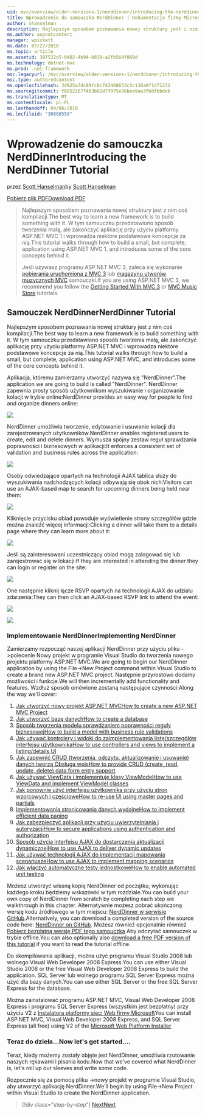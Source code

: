 ```yaml
---
uid: mvc/overview/older-versions-1/nerddinner/introducing-the-nerddinner-tutorial
title: Wprowadzenie do samouczka NerdDinner | Dokumentacja firmy Microsoft
author: shanselman
description: Najlepszym sposobem poznawania nowej struktury jest z nim coś kompilacji. W tym samouczku przedstawiono sposób tworzenia mały, ale pełny, aplikacji, za pomocą ASP.NE...
ms.author: aspnetcontent
manager: wpickett
ms.date: 07/27/2010
ms.topic: article
ms.assetid: 397522d5-0402-4b94-b810-a2fb564f869d
ms.technology: dotnet-mvc
ms.prod: .net-framework
msc.legacyurl: /mvc/overview/older-versions-1/nerddinner/introducing-the-nerddinner-tutorial
msc.type: authoredcontent
ms.openlocfilehash: 3d925a7dc89fc0c742468653c5c138a0f1d71231
ms.sourcegitcommit: f8852267f463b62d7f975e56bea9aa3f68fbbdeb
ms.translationtype: MT
ms.contentlocale: pl-PL
ms.lasthandoff: 04/06/2018
ms.locfileid: "30868558"
---
```

<a name="introducing-the-nerddinner-tutorial"></a><span data-ttu-id="40f37-104">Wprowadzenie do samouczka NerdDinner</span><span class="sxs-lookup"><span data-stu-id="40f37-104">Introducing the NerdDinner Tutorial</span></span>
====================
<span data-ttu-id="40f37-105">przez [Scott Hanselman](https://github.com/shanselman)</span><span class="sxs-lookup"><span data-stu-id="40f37-105">by [Scott Hanselman](https://github.com/shanselman)</span></span>

[<span data-ttu-id="40f37-106">Pobierz plik PDF</span><span class="sxs-lookup"><span data-stu-id="40f37-106">Download PDF</span></span>](http://aspnetmvcbook.s3.amazonaws.com/aspnetmvc-nerdinner_v1.pdf)

> <span data-ttu-id="40f37-107">Najlepszym sposobem poznawania nowej struktury jest z nim coś kompilacji.</span><span class="sxs-lookup"><span data-stu-id="40f37-107">The best way to learn a new framework is to build something with it.</span></span> <span data-ttu-id="40f37-108">W tym samouczku przedstawiono sposób tworzenia małą, ale zakończyć aplikację przy użyciu platformy ASP.NET MVC 1 i wprowadza niektóre podstawowe koncepcje za nią.</span><span class="sxs-lookup"><span data-stu-id="40f37-108">This tutorial walks through how to build a small, but complete, application using ASP.NET MVC 1, and introduces some of the core concepts behind it.</span></span>
> 
> <span data-ttu-id="40f37-109">Jeśli używasz programu ASP.NET MVC 3, zaleca się wykonanie [pobierania uruchomiona z MVC 3](../../older-versions/getting-started-with-aspnet-mvc3/cs/intro-to-aspnet-mvc-3.md) lub [magazynu utworów muzycznych MVC](../../older-versions/mvc-music-store/mvc-music-store-part-1.md) samouczki.</span><span class="sxs-lookup"><span data-stu-id="40f37-109">If you are using ASP.NET MVC 3, we recommend you follow the [Getting Started With MVC 3](../../older-versions/getting-started-with-aspnet-mvc3/cs/intro-to-aspnet-mvc-3.md) or [MVC Music Store](../../older-versions/mvc-music-store/mvc-music-store-part-1.md) tutorials.</span></span>


## <a name="nerddinner-tutorial"></a><span data-ttu-id="40f37-110">Samouczek NerdDinner</span><span class="sxs-lookup"><span data-stu-id="40f37-110">NerdDinner Tutorial</span></span>

<span data-ttu-id="40f37-111">Najlepszym sposobem poznawania nowej struktury jest z nim coś kompilacji.</span><span class="sxs-lookup"><span data-stu-id="40f37-111">The best way to learn a new framework is to build something with it.</span></span> <span data-ttu-id="40f37-112">W tym samouczku przedstawiono sposób tworzenia małą, ale zakończyć aplikację przy użyciu platformy ASP.NET MVC i wprowadza niektóre podstawowe koncepcje za nią.</span><span class="sxs-lookup"><span data-stu-id="40f37-112">This tutorial walks through how to build a small, but complete, application using ASP.NET MVC, and introduces some of the core concepts behind it.</span></span>

<span data-ttu-id="40f37-113">Aplikacja, któremu zamierzamy utworzyć nazywa się "NerdDinner".</span><span class="sxs-lookup"><span data-stu-id="40f37-113">The application we are going to build is called "NerdDinner".</span></span> <span data-ttu-id="40f37-114">NerdDinner zapewnia prosty sposób użytkownikom wyszukiwanie i organizowanie kolacji w trybie online:</span><span class="sxs-lookup"><span data-stu-id="40f37-114">NerdDinner provides an easy way for people to find and organize dinners online:</span></span>

![](introducing-the-nerddinner-tutorial/_static/image1.png)

<span data-ttu-id="40f37-115">NerdDinner umożliwia tworzenie, edytowanie i usuwanie kolacji dla zarejestrowanych użytkowników.</span><span class="sxs-lookup"><span data-stu-id="40f37-115">NerdDinner enables registered users to create, edit and delete dinners.</span></span> <span data-ttu-id="40f37-116">Wymusza spójny zestaw reguł sprawdzania poprawności i biznesowych w aplikacji:</span><span class="sxs-lookup"><span data-stu-id="40f37-116">It enforces a consistent set of validation and business rules across the application:</span></span>

![](introducing-the-nerddinner-tutorial/_static/image2.png)

<span data-ttu-id="40f37-117">Osoby odwiedzające opartych na technologii AJAX tablica służy do wyszukiwania nadchodzących kolacji odbywają się obok nich:</span><span class="sxs-lookup"><span data-stu-id="40f37-117">Visitors can use an AJAX-based map to search for upcoming dinners being held near them:</span></span>

![](introducing-the-nerddinner-tutorial/_static/image3.png)

<span data-ttu-id="40f37-118">Kliknięcie przycisku obiad powoduje wyświetlenie strony szczegółów gdzie można znaleźć więcej informacji:</span><span class="sxs-lookup"><span data-stu-id="40f37-118">Clicking a dinner will take them to a details page where they can learn more about it:</span></span>

![](introducing-the-nerddinner-tutorial/_static/image4.png)

<span data-ttu-id="40f37-119">Jeśli są zainteresowani uczestniczący obiad mogą zalogować się lub zarejestrować się w lokacji:</span><span class="sxs-lookup"><span data-stu-id="40f37-119">If they are interested in attending the dinner they can login or register on the site:</span></span>

![](introducing-the-nerddinner-tutorial/_static/image5.png)

<span data-ttu-id="40f37-120">One następnie kliknij łącze RSVP opartych na technologii AJAX do udziału zdarzenia:</span><span class="sxs-lookup"><span data-stu-id="40f37-120">They can then click an AJAX-based RSVP link to attend the event:</span></span>

![](introducing-the-nerddinner-tutorial/_static/image6.png)

![](introducing-the-nerddinner-tutorial/_static/image7.png)

### <a name="implementing-nerddinner"></a><span data-ttu-id="40f37-121">Implementowanie NerdDinner</span><span class="sxs-lookup"><span data-stu-id="40f37-121">Implementing NerdDinner</span></span>

<span data-ttu-id="40f37-122">Zamierzamy rozpocząć naszej aplikacji NerdDinner przy użyciu pliku -&gt;polecenie Nowy projekt w programie Visual Studio do tworzenia nowego projektu platformy ASP.NET MVC.</span><span class="sxs-lookup"><span data-stu-id="40f37-122">We are going to begin our NerdDinner application by using the File-&gt;New Project command within Visual Studio to create a brand new ASP.NET MVC project.</span></span> <span data-ttu-id="40f37-123">Następnie przyrostowo dodamy możliwości i funkcje.</span><span class="sxs-lookup"><span data-stu-id="40f37-123">We will then incrementally add functionality and features.</span></span> <span data-ttu-id="40f37-124">Wzdłuż sposób omówione zostaną następujące czynności:</span><span class="sxs-lookup"><span data-stu-id="40f37-124">Along the way we'll cover:</span></span>

1. [<span data-ttu-id="40f37-125">Jak utworzyć nowy projekt ASP.NET MVC</span><span class="sxs-lookup"><span data-stu-id="40f37-125">How to create a new ASP.NET MVC Project</span></span>](# "Utwórz nowy projekt ASP.NET MVC")
2. [<span data-ttu-id="40f37-126">Jak utworzyć bazę danych</span><span class="sxs-lookup"><span data-stu-id="40f37-126">How to create a database</span></span>](# "tworzenie bazy danych")
3. [<span data-ttu-id="40f37-127">Sposób tworzenia modelu sprawdzaniem poprawności reguły biznesowej</span><span class="sxs-lookup"><span data-stu-id="40f37-127">How to build a model with business rule validations</span></span>](# "Budowanie modelu sprawdzaniem poprawności reguły biznesowej")
4. [<span data-ttu-id="40f37-128">Jak używać kontrolery i widoki do zaimplementowania listę/szczegółów interfejsu użytkownika</span><span class="sxs-lookup"><span data-stu-id="40f37-128">How to use controllers and views to implement a listing/details UI</span></span>](# "używać kontrolery i widoki, do zaimplementowania interfejsu użytkownika listę/szczegółów")
5. <span data-ttu-id="40f37-129">[Jak zapewnić CRUD (tworzenia, odczytu, aktualizowanie i usuwanie) danych tworzą Obsługa wpis](# "obsługuje wpis formularza danych Podaj CRUD (tworzenia, odczytu, aktualizacji, usuwania)")</span><span class="sxs-lookup"><span data-stu-id="40f37-129">[How to provide CRUD (create, read, update, delete) data form entry support](# "Provide CRUD (Create, Read, Update, Delete) Data Form Entry Support")</span></span>
6. [<span data-ttu-id="40f37-130">Jak używać ViewData i implementuje klasy ViewModel</span><span class="sxs-lookup"><span data-stu-id="40f37-130">How to use ViewData and implement ViewModel classes</span></span>](# "Użyj ViewData i implementuje klasy ViewModel")
7. [<span data-ttu-id="40f37-131">Jak ponownie użyć interfejsu użytkownika przy użyciu stron wzorcowych i częściowe</span><span class="sxs-lookup"><span data-stu-id="40f37-131">How to re-use UI using master pages and partials</span></span>](# "ponownego użycia interfejsu użytkownika przy użyciu stron wzorcowych i częściowe")
8. [<span data-ttu-id="40f37-132">Implementowania stronicowania danych wydajne</span><span class="sxs-lookup"><span data-stu-id="40f37-132">How to implement efficient data paging</span></span>](# "zaimplementować wydajne danych stronicowania")
9. [<span data-ttu-id="40f37-133">Jak zabezpieczyć aplikacji przy użyciu uwierzytelniania i autoryzacji</span><span class="sxs-lookup"><span data-stu-id="40f37-133">How to secure applications using authentication and authorization</span></span>](# "bezpiecznego aplikacji przy użyciu uwierzytelniania i autoryzacji")
10. [<span data-ttu-id="40f37-134">Sposób użycia interfejsu AJAX do dostarczenia aktualizacji dynamicznej</span><span class="sxs-lookup"><span data-stu-id="40f37-134">How to use AJAX to deliver dynamic updates</span></span>](# "używać technologii AJAX, aby dostarczać aktualizacje dynamiczne")
11. [<span data-ttu-id="40f37-135">Jak używać technologii AJAX do implementacji mapowania scenariusze</span><span class="sxs-lookup"><span data-stu-id="40f37-135">How to use AJAX to implement mapping scenarios</span></span>](# "Użyj AJAX do implementacji mapowania scenariuszy")
12. [<span data-ttu-id="40f37-136">Jak włączyć automatyczne testy jednostkowe</span><span class="sxs-lookup"><span data-stu-id="40f37-136">How to enable automated unit testing</span></span>](# "włączenia zautomatyzowanych testów jednostkowych")

<span data-ttu-id="40f37-137">Możesz utworzyć własną kopię NerdDinner od początku, wykonując każdego kroku będziemy wskazówki w tym rozdziale.</span><span class="sxs-lookup"><span data-stu-id="40f37-137">You can build your own copy of NerdDinner from scratch by completing each step we walkthrough in this chapter.</span></span> <span data-ttu-id="40f37-138">Alternatywnie możesz pobrać ukończoną wersję kodu źródłowego w tym miejscu: [NerdDinner w serwisie GitHub](https://github.com/AspNetMVPSamples/NerdDinner).</span><span class="sxs-lookup"><span data-stu-id="40f37-138">Alternatively, you can download a completed version of the source code here: [NerdDinner on GitHub](https://github.com/AspNetMVPSamples/NerdDinner).</span></span> <span data-ttu-id="40f37-139">Możesz również opcjonalnie również [Pobierz bezpłatną wersję PDF tego samouczka](http://aspnetmvcbook.s3.amazonaws.com/aspnetmvc-nerdinner_v1.pdf) Aby odczytać samouczek w trybie offline.</span><span class="sxs-lookup"><span data-stu-id="40f37-139">You can also optionally also [download a free PDF version of this tutorial](http://aspnetmvcbook.s3.amazonaws.com/aspnetmvc-nerdinner_v1.pdf) if you want to read the tutorial offline.</span></span>

<span data-ttu-id="40f37-140">Do skompilowania aplikacji, można użyć programu Visual Studio 2008 lub wolnego Visual Web Developer 2008 Express.</span><span class="sxs-lookup"><span data-stu-id="40f37-140">You can use either Visual Studio 2008 or the free Visual Web Developer 2008 Express to build the application.</span></span> <span data-ttu-id="40f37-141">SQL Server lub wolnego programu SQL Server Express można użyć dla bazy danych.</span><span class="sxs-lookup"><span data-stu-id="40f37-141">You can use either SQL Server or the free SQL Server Express for the database.</span></span>

<span data-ttu-id="40f37-142">Można zainstalować programu ASP.NET MVC, Visual Web Developer 2008 Express i programu SQL Server Express (wszystkim jest bezpłatny) przy użyciu V2 z [Instalatora platformy sieci Web firmy Microsoft](https://www.microsoft.com/web/downloads/platform.aspx)</span><span class="sxs-lookup"><span data-stu-id="40f37-142">You can install ASP.NET MVC, Visual Web Developer 2008 Express, and SQL Server Express (all free) using V2 of the [Microsoft Web Platform Installer](https://www.microsoft.com/web/downloads/platform.aspx)</span></span>

### <a name="now-lets-get-started"></a><span data-ttu-id="40f37-143">Teraz do dzieła...</span><span class="sxs-lookup"><span data-stu-id="40f37-143">Now let's get started....</span></span>

<span data-ttu-id="40f37-144">Teraz, kiedy możemy zostały objęte jest NerdDinner, umożliwia rzutowanie naszych rękawami i pisania kodu.</span><span class="sxs-lookup"><span data-stu-id="40f37-144">Now that we've covered what NerdDinner is, let's roll up our sleeves and write some code.</span></span>

<span data-ttu-id="40f37-145">Rozpocznie się za pomocą pliku -&gt;nowy projekt w programie Visual Studio, aby utworzyć aplikację NerdDinner.</span><span class="sxs-lookup"><span data-stu-id="40f37-145">We'll begin by using File-&gt;New Project within Visual Studio to create the NerdDinner application.</span></span>

> [!div class="step-by-step"]
> [<span data-ttu-id="40f37-146">Next</span><span class="sxs-lookup"><span data-stu-id="40f37-146">Next</span></span>](create-a-new-aspnet-mvc-project.md)
